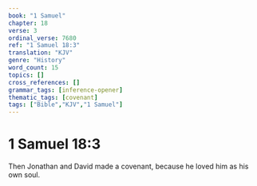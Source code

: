 ```yaml
---
book: "1 Samuel"
chapter: 18
verse: 3
ordinal_verse: 7680
ref: "1 Samuel 18:3"
translation: "KJV"
genre: "History"
word_count: 15
topics: []
cross_references: []
grammar_tags: [inference-opener]
thematic_tags: [covenant]
tags: ["Bible","KJV","1 Samuel"]
---
```


# 1 Samuel 18:3

Then Jonathan and David made a covenant, because he loved him as his own soul.
